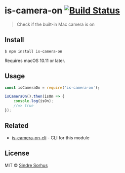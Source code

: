 # is-camera-on [![Build Status](https://travis-ci.org/sindresorhus/node-is-camera-on.svg?branch=master)](https://travis-ci.org/sindresorhus/node-is-camera-on)

> Check if the built-in Mac camera is on


## Install

```
$ npm install is-camera-on
```

Requires macOS 10.11 or later.


## Usage

```js
const isCameraOn = require('is-camera-on');

isCameraOn().then(isOn => {
	console.log(isOn);
	//=> true
});
```


## Related

- [is-camera-on-cli](https://github.com/sindresorhus/is-camera-on-cli) - CLI for this module


## License

MIT © [Sindre Sorhus](https://sindresorhus.com)

